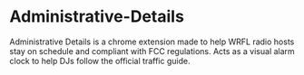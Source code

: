 # Administrative-Details

Administrative Details is a chrome extension made to help WRFL radio hosts stay on schedule and compliant with FCC regulations.  Acts as a visual alarm clock to help DJs follow the official traffic guide.
